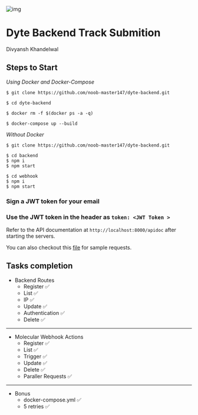 ![img](https://bookface-images.s3.amazonaws.com/logos/7e69eded1f41ba6345f75227e93c32d796e51060.png)

# Dyte Backend Track Submition
Divyansh Khandelwal

## Steps to Start

_Using Docker and Docker-Compose_
``` 
$ git clone https://github.com/noob-master147/dyte-backend.git

$ cd dyte-backend

$ docker rm -f $(docker ps -a -q)

$ docker-compose up --build
```
_Without Docker_
``` 
$ git clone https://github.com/noob-master147/dyte-backend.git

$ cd backend
$ npm i
$ npm start

$ cd webhook
$ npm i 
$ npm start
```


### Sign a JWT token for your email


### Use the JWT token in the header as ``token: <JWT Token >``

Refer to the API documentation at ``http://localhost:8000/apidoc`` after starting the servers.

You can also checkout this [file](./backend/REST.http) for sample requests.

## Tasks completion 
- Backend Routes
    - Register  ✅
    - List  ✅
    - IP  ✅
    - Update  ✅
    - Authentication  ✅
    - Delete  ✅
---
- Molecular Webhook Actions
    - Register  ✅
    - List  ✅
    - Trigger  ✅
    - Update  ✅
    - Delete  ✅
    - Paraller Requests  ✅
--- 
- Bonus
    - docker-compose.yml  ✅
    - 5 retries ✅